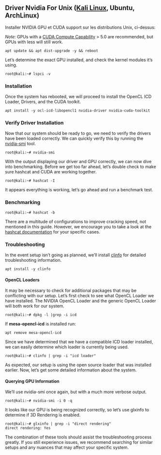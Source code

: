 ## Driver Nvidia For Unix ([Kali Linux](https://docs.kali.org/general-use/install-nvidia-drivers-on-kali-linux), Ubuntu, ArchLinux)

Installer NVIDIA GPU et CUDA support sur les distributions Unix, ci-dessus:

*Note:* GPUs with a [CUDA Compute Capability](https://developer.nvidia.com/cuda-gpus) > 5.0 are recommended, but GPUs with less will still work.
```shell
apt update && apt dist-upgrade -y && reboot
```
Let’s determine the exact GPU installed, and check the kernel modules it’s using.
```shell
root@kali:~# lspci -v
```

### Installation
Once the system has rebooted, we will proceed to install the OpenCL ICD Loader, Drivers, and the CUDA toolkit.
```shell
apt install -y ocl-icd-libopencl1 nvidia-driver nvidia-cuda-toolkit
```

### Verify Driver Installation
Now that our system should be ready to go, we need to verify the drivers have been loaded correctly. We can quickly verify this by running the [nvidia-smi](https://developer.nvidia.com/nvidia-system-management-interface) tool.
```shell
root@kali:~# nvidia-smi 
```
With the output displaying our driver and GPU correctly, we can now dive into benchmarking.
Before we get too far ahead, let’s double check to make sure hashcat and CUDA are working together.
```shell
root@kali:~# hashcat -I
```
It appears everything is working, let’s go ahead and run a benchmark test.

### Benchmarking
```shell
root@kali:~# hashcat -b
```
There are a multitude of configurations to improve cracking speed, not mentioned in this guide. However, we encourage you to take a look at the [hashcat documentation](https://hashcat.net/wiki/) for your specific cases.

### Troubleshooting
In the event setup isn’t going as planned, we’ll install [clinfo](https://packages.debian.org/jessie/clinfo) for detailed troubleshooting information.
```shell
apt install -y clinfo
```

#### OpenCL Loaders
It may be necessary to check for additional packages that may be conflicting with our setup. Let’s first check to see what OpenCL Loader we have installed. The NVIDIA OpenCL Loader and the generic OpenCL Loader will both work for our system.
```shell
root@kali:~# dpkg -l |grep -i icd
```
If **mesa-opencl-icd** is installed run:
```shell
apt remove mesa-opencl-icd
```
Since we have determined that we have a compatible ICD loader installed, we can easily determine which loader is currently being used.
```shell
root@kali:~# clinfo | grep -i "icd loader"
```
As expected, our setup is using the open source loader that was installed earlier. Now, let’s get some detailed information about the system.

#### Querying GPU Information
We’ll use nvidia-smi once again, but with a much more verbose output.
```shell
root@kali:~# nvidia-smi -i 0 -q
```
It looks like our GPU is being recognized correctly, so let’s use glxinfo to determine if 3D Rendering is enabled.
```shell
root@kali:~# glxinfo | grep -i "direct rendering"
direct rendering: Yes
```
The combination of these tools should assist the troubleshooting process greatly. If you still experience issues, we recommend searching for similar setups and any nuances that may affect your specific system.
